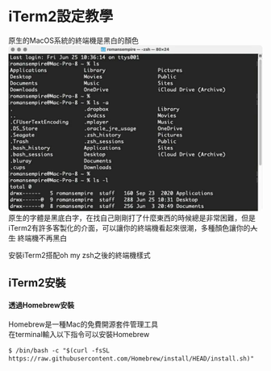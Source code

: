 iTerm2設定教學
============
原生的MacOS系統的終端機是黑白的顏色  
![MacOS terminal](../../assets/img/NO_2_terminal.jpg)
原生的字體是黑底白字，在找自己剛剛打了什麼東西的時候總是非常困難，但是iTerm2有許多客製化的介面，可以讓你的終端機看起來很潮，多種顏色讓你的<del>人生</del> 終端機不再黑白  

安裝iTerm2搭配oh my zsh之後的終端機樣式



iTerm2安裝
--------
#### 透過Homebrew安裝  
Homebrew是一種Mac的免費開源套件管理工具  
在terminal輸入以下指令可以安裝Homebrew  
```
$ /bin/bash -c "$(curl -fsSL https://raw.githubusercontent.com/Homebrew/install/HEAD/install.sh)"
```






